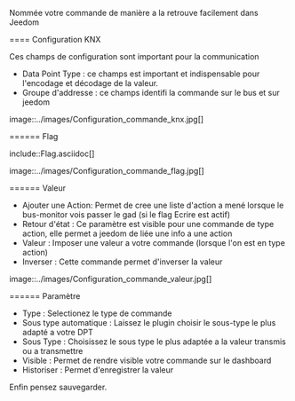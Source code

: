 
Nommée votre commande de manière a la retrouve facilement dans Jeedom

==== Configuration KNX

Ces champs de configuration sont important pour la communication 
* Data Point Type : ce champs est important et indispensable pour l'encodage et décodage de la valeur.
* Groupe d'addresse : ce champs identifi la commande sur le bus et sur jeedom

image::../images/Configuration_commande_knx.jpg[]

====== Flag

include::Flag.asciidoc[]

image::../images/Configuration_commande_flag.jpg[]

====== Valeur
* Ajouter une Action: Permet de cree une liste d'action a mené lorsque le bus-monitor vois passer le gad (si le flag Ecrire est actif)
* Retour d'état : Ce paramètre est visible pour une commande de type action, elle permet a jeedom de liée une info a une action
* Valeur : Imposer une valeur a votre commande (lorsque l'on est en type action)
* Inverser : Cette commande permet d'inverser la valeur 

image::../images/Configuration_commande_valeur.jpg[]

====== Paramètre
* Type : Selectionez le type de commande
* Sous type automatique : Laissez le plugin choisir le sous-type le plus adapté a votre DPT
* Sous Type : Choisissez le sous type le plus adaptée a la valeur transmis ou a transmettre
* Visible : Permet de rendre visible votre commande sur le dashboard
* Historiser : Permet d'enregistrer la valeur

Enfin pensez sauvegarder.

